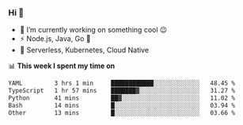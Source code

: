 ### Hi 👋

<!--
**nodejh/nodejh** is a ✨ _special_ ✨ repository because its `README.md` (this file) appears on your GitHub profile.

Here are some ideas to get you started:

- 🔭 I’m currently working on ...
- 🌱 I’m currently learning ...
- 👯 I’m looking to collaborate on ...
- 🤔 I’m looking for help with ...
- 💬 Ask me about ...
- 📫 How to reach me: ...
- 😄 Pronouns: ...
- ⚡ Fun fact: ...
-->

- 🔭 I’m currently working on something cool :wink:
- ⚡ Node.js, Java, Go :thought_balloon:
- 🤖 Serverless, Kubernetes, Cloud Native

📊 **This week I spent my time on**

<!--START_SECTION:waka-->

```txt
YAML         3 hrs 1 min     ████████████░░░░░░░░░░░░░   48.45 %
TypeScript   1 hr 57 mins    ███████▓░░░░░░░░░░░░░░░░░   31.27 %
Python       41 mins         ██▓░░░░░░░░░░░░░░░░░░░░░░   11.02 %
Bash         14 mins         █░░░░░░░░░░░░░░░░░░░░░░░░   03.94 %
Other        13 mins         █░░░░░░░░░░░░░░░░░░░░░░░░   03.66 %
```

<!--END_SECTION:waka-->


<!--
:traffic_light: **Visitors**

![visitors](https://visitor-badge.glitch.me/badge?page_id=nodejh.nodejh)
-->
